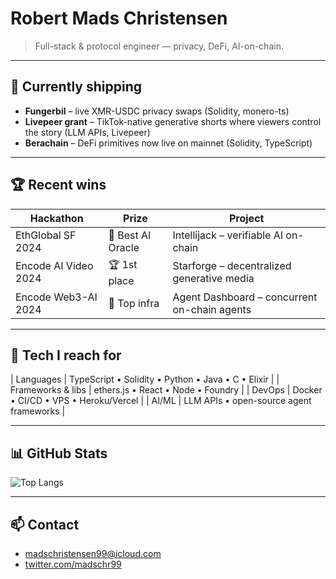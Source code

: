 <!-- README.md -->
# Robert Mads Christensen

> Full-stack & protocol engineer — privacy, DeFi, AI-on-chain.

---

## 🔭 Currently shipping

- **Fungerbil** – live XMR-USDC privacy swaps (Solidity, monero-ts)  
- **Livepeer grant** – TikTok-native generative shorts where viewers control the story (LLM APIs, Livepeer)  
- **Berachain** – DeFi primitives now live on mainnet (Solidity, TypeScript)

---

## 🏆 Recent wins

| Hackathon | Prize | Project |
|-----------|-------|---------|
| EthGlobal SF 2024 | 🥇 Best AI Oracle | Intellijack – verifiable AI on-chain |
| Encode AI Video 2024 | 🏆 1st place | Starforge – decentralized generative media |
| Encode Web3-AI 2024 | 🥇 Top infra | Agent Dashboard – concurrent on-chain agents |

---

## 🧰 Tech I reach for

| Languages | TypeScript • Solidity • Python • Java • C • Elixir |
| Frameworks & libs | ethers.js • React • Node • Foundry |
| DevOps | Docker • CI/CD • VPS • Heroku/Vercel |
| AI/ML | LLM APIs • open-source agent frameworks |

---

## 📊 GitHub Stats

![Top Langs](https://github-readme-stats.vercel.app/api/top-langs/?username=madschristensen99&theme=transparent&hide_border=true&layout=compact)

---

## 📫 Contact

- madschristensen99@icloud.com  
- [twitter.com/madschr99](https://twitter.com/madschr99)
